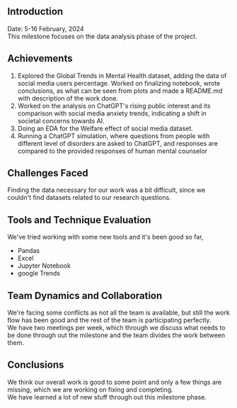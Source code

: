 ## Introduction
Date: 5-16 February, 2024                                                                                                                                     
This milestone focuses on the data analysis phase of the project.

## Achievements
1. Explored the Global Trends in Mental Health dataset, adding the data of social media users percentage. Worked on finalizing notebook, wrote conclusions,
as what can be seen from plots and made a README.md with description of the work done.                                                                        
2. Worked on the analysis on ChatGPT's rising public interest and its comparison with social media anxiety trends, indicating a shift in societal concerns towards AI.
3. Doing an EDA for the Welfare effect of social media dataset.                                                                                              
4. Running a ChatGPT simulation, where questions from people with different level of disorders are asked to ChatGPT, and responses are compared to the provided responses of human mental counselor 

## Challenges Faced
Finding the data necessary for our work was a bit difficult, since we couldn't find datasets related to our research questions.

## Tools and Technique Evaluation
We've tried working with some new tools and it's been good so far,
- Pandas
- Excel
- Jupyter Notebook
- google Trends

## Team Dynamics and Collaboration
We're facing some conflicts as not all the team is available, but still the work flow has been good and the rest of the team is participating perfectly.      
We have two meetings per week, which through we discuss what needs to be done through out the milestone and the team divides the work between them.

## Conclusions
We think our overall work is good to some point and only a few things are missing, which we are working on fixing and completing.                             
We have learned a lot of new stuff through out this milestone phase. 
